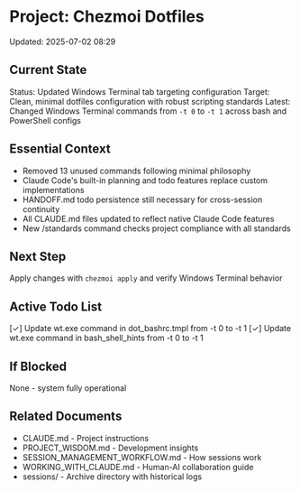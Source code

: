 # Project: Chezmoi Dotfiles
Updated: 2025-07-02 08:29

## Current State
Status: Updated Windows Terminal tab targeting configuration
Target: Clean, minimal dotfiles configuration with robust scripting standards
Latest: Changed Windows Terminal commands from `-t 0` to `-t 1` across bash and PowerShell configs

## Essential Context
- Removed 13 unused commands following minimal philosophy
- Claude Code's built-in planning and todo features replace custom implementations
- HANDOFF.md todo persistence still necessary for cross-session continuity
- All CLAUDE.md files updated to reflect native Claude Code features
- New /standards command checks project compliance with all standards

## Next Step
Apply changes with `chezmoi apply` and verify Windows Terminal behavior

## Active Todo List
[✓] Update wt.exe command in dot_bashrc.tmpl from -t 0 to -t 1
[✓] Update wt.exe command in bash_shell_hints from -t 0 to -t 1

## If Blocked
None - system fully operational

## Related Documents
- CLAUDE.md - Project instructions
- PROJECT_WISDOM.md - Development insights
- SESSION_MANAGEMENT_WORKFLOW.md - How sessions work
- WORKING_WITH_CLAUDE.md - Human-AI collaboration guide
- sessions/ - Archive directory with historical logs